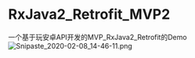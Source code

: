 # RxJava2_Retrofit_MVP2
一个基于玩安卓API开发的MVP_RxJava2_Retrofit的Demo
![Snipaste_2020-02-08_14-46-11.png](https://i.loli.net/2020/02/08/5OjmlFoMG3kcX2V.png)
